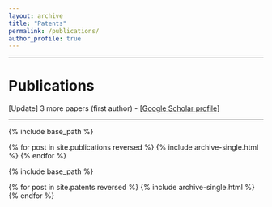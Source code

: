 ```yaml
---
layout: archive
title: "Patents"
permalink: /publications/
author_profile: true
---
```




---
# Publications

[Update] 3 more papers (first author) - [[Google Scholar profile](https://scholar.google.com/citations?user=JkRlsiQAAAAJ&hl=el&oi=ao)]

---

{% include base_path %}

{% for post in site.publications reversed %}
  {% include archive-single.html %}
{% endfor %}

{% include base_path %}

{% for post in site.patents reversed %}
  {% include archive-single.html %}
{% endfor %}
